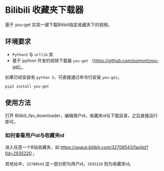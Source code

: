 # Bilibili 收藏夹下载器

基于 you-get 实现一键下载Bilibili指定收藏夹下的视频。

## 环境要求

- `Python3` 与 `urllib` 库
- 基于 python 开发的视频下载器 `you-get` （https://github.com/soimort/you-get）

如果已经安装有 `python 3`，可直接通过命令行安装 `you-get`。

```
pip3 install you-get
```

## 使用方法

打开 Bilibili_fav_downloader，编辑用户id，收藏夹id与下载目录，之后直接运行即可。

### 如何查看用户id与收藏夹id

进入任意一个B站收藏夹，如 https://space.bilibili.com/32708543/favlist?fid=2935220 。

其地址中，`32708543` 这一部分即为用户id，`2935220` 则为收藏夹id。


